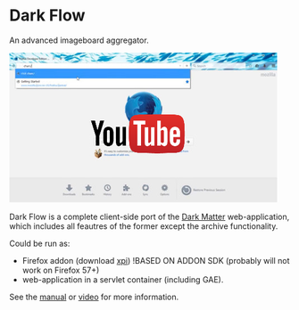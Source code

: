 Dark Flow 
=========

An advanced imageboard aggregator.

[![Dark Flow video](https://github.com/GChristensen/dark-flow/blob/master/screen.png)](https://www.youtube.com/watch?v=fbLqfsB5PAs)

Dark Flow is a complete client-side port of the 
[Dark Matter](https://github.com/GChristensen/dm-browser#readme) 
web-application, which includes all feautres of the former except the archive 
functionality.

Could be run as:
* Firefox addon (download [xpi](https://github.com/GChristensen/dark-flow/blob/master/firefox/dark_flow_imageboard_browser-1.0.3-an+fx.xpi?raw=true)) !BASED ON ADDON SDK (probably will not work on Firefox 57+)
* web-application in a servlet container (including GAE).

See the [manual](https://raw.github.com/GChristensen/dark-flow/master/manual.png) or [video](https://www.youtube.com/watch?v=y6O8wMFR-hw) for more information.
